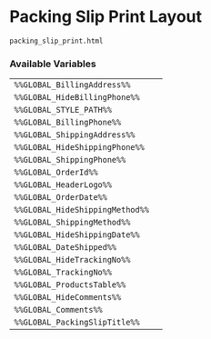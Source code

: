 # Packing Slip Print Layout

`packing_slip_print.html`

### Available Variables
|||
|---|---|
| `%%GLOBAL_BillingAddress%%` |
| `%%GLOBAL_HideBillingPhone%%` |
| `%%GLOBAL_STYLE_PATH%%` |
| `%%GLOBAL_BillingPhone%%` |
| `%%GLOBAL_ShippingAddress%%` |
| `%%GLOBAL_HideShippingPhone%%` |
| `%%GLOBAL_ShippingPhone%%` |
| `%%GLOBAL_OrderId%%` |
| `%%GLOBAL_HeaderLogo%%` |
| `%%GLOBAL_OrderDate%%` |
| `%%GLOBAL_HideShippingMethod%%` |
| `%%GLOBAL_ShippingMethod%%` |
| `%%GLOBAL_HideShippingDate%%` |
| `%%GLOBAL_DateShipped%%` |
| `%%GLOBAL_HideTrackingNo%%` |
| `%%GLOBAL_TrackingNo%%` |
| `%%GLOBAL_ProductsTable%%` |
| `%%GLOBAL_HideComments%%` |
| `%%GLOBAL_Comments%%` |
| `%%GLOBAL_PackingSlipTitle%%` |
